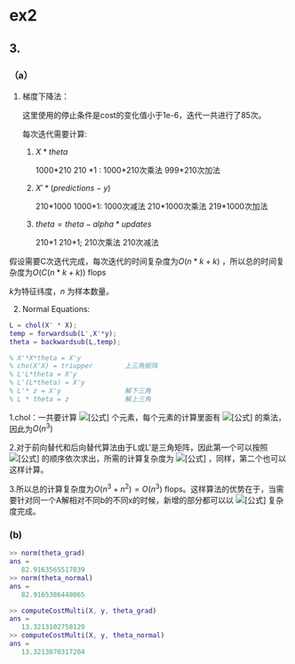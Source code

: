 # ex2

## 3.

### （a）

1. 梯度下降法：

   这里使用的停止条件是cost的变化值小于1e-6，迭代一共进行了85次。

   每次迭代需要计算:

   1. $X*theta$

      1000\*210  210 \*1 : 1000\*210次乘法 999*210次加法

   2. $X' * (predictions - y)$

      210\*1000  1000\*1:   1000次减法 210\*1000次乘法 219*1000次加法

   3. $theta = theta - alpha * updates$

      210\*1 210\*1; 210次乘法 210次减法

假设需要C次迭代完成，每次迭代的时间复杂度为$O(n*k+k)$ ，所以总的时间复杂度为$O(C(n*k+k))$ flops

$k$为特征纬度，$n$ 为样本数量。

2. Normal Equations:
```Matlab
L = chol(X' * X);
temp = forwardsub(L',X'*y);
theta = backwardsub(L,temp);

% X'*X*theta = X'y
% cho(X'X) = triupper        上三角矩阵
% L'L*theta = X'y
% L'(L*theta) = X'y
% L'* z = X'y                解下三角
% L * theta = z              解上三角
```

1.chol：一共要计算 ![[公式]](https://www.zhihu.com/equation?tex=O%28n%5E2%29) 个元素，每个元素的计算里面有 ![[公式]](https://www.zhihu.com/equation?tex=O%28n%29) 的乘法，因此为$O(n^3)$

2.对于前向替代和后向替代算法由于L或L'是三角矩阵，因此第一个可以按照 ![[公式]](https://www.zhihu.com/equation?tex=y_1%2C+y_2%2C+%5Ccdots) 的顺序依次求出，所需的计算复杂度为 ![[公式]](https://www.zhihu.com/equation?tex=O%28n%5E2%29) ，同样，第二个也可以这样计算。

3.所以总的计算复杂度为$O(n^3+n^2)=O(n^3)$ flops。这样算法的优势在于，当需要针对同一个A解相对不同b的不同x的时候，新增的部分都可以以 ![[公式]](https://www.zhihu.com/equation?tex=O%28n%5E2%29) 复杂度完成。

### (b)

```matlab
>> norm(theta_grad)
ans =
   82.9163565517039
>> norm(theta_normal)
ans =
   82.9165386448065

>> computeCostMulti(X, y, theta_grad)
ans =
   13.3213102758129
>> computeCostMulti(X, y, theta_normal)
ans =
   13.3213070317204

```
